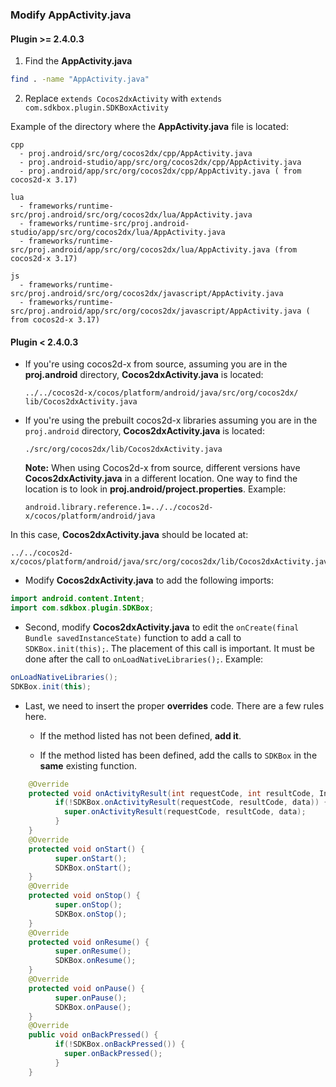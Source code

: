 ### Modify __AppActivity.java__

#### Plugin >= 2.4.0.3

1. Find the __AppActivity.java__
```bash
find . -name "AppActivity.java"
```

2. Replace `extends Cocos2dxActivity` with `extends com.sdkbox.plugin.SDKBoxActivity`


Example of the directory where the __AppActivity.java__ file is located:

```
cpp
  - proj.android/src/org/cocos2dx/cpp/AppActivity.java
  - proj.android-studio/app/src/org/cocos2dx/cpp/AppActivity.java
  - proj.android/app/src/org/cocos2dx/cpp/AppActivity.java ( from cocos2d-x 3.17)

lua
  - frameworks/runtime-src/proj.android/src/org/cocos2dx/lua/AppActivity.java
  - frameworks/runtime-src/proj.android-studio/app/src/org/cocos2dx/lua/AppActivity.java
  - frameworks/runtime-src/proj.android/app/src/org/cocos2dx/lua/AppActivity.java (from cocos2d-x 3.17)

js
  - frameworks/runtime-src/proj.android/src/org/cocos2dx/javascript/AppActivity.java
  - frameworks/runtime-src/proj.android/app/src/org/cocos2dx/javascript/AppActivity.java ( from cocos2d-x 3.17)
```


#### Plugin < 2.4.0.3

* If you're using cocos2d-x from source, assuming you are in the __proj.android__ directory, __Cocos2dxActivity.java__ is located:

    ```
    ../../cocos2d-x/cocos/platform/android/java/src/org/cocos2dx/
    lib/Cocos2dxActivity.java
    ```

* If you're using the prebuilt cocos2d-x libraries assuming you are in the `proj.android` directory, __Cocos2dxActivity.java__ is located:

    ```
    ./src/org/cocos2dx/lib/Cocos2dxActivity.java
    ```

  __Note:__ When using Cocos2d-x from source, different versions have __Cocos2dxActivity.java__ in a different location. One way to find the location is to look in __proj.android/project.properties__. Example:
  ```
  android.library.reference.1=../../cocos2d-x/cocos/platform/android/java
  ```

In this case, __Cocos2dxActivity.java__ should be located at:

```
../../cocos2d-x/cocos/platform/android/java/src/org/cocos2dx/lib/Cocos2dxActivity.java
```

* Modify __Cocos2dxActivity.java__ to add the following imports:
```java
import android.content.Intent;
import com.sdkbox.plugin.SDKBox;
```

* Second, modify __Cocos2dxActivity.java__ to edit the `onCreate(final Bundle savedInstanceState)` function to add a call to `SDKBox.init(this);`. The placement of this call is important. It must be done after the call to `onLoadNativeLibraries();`. Example:
```java
onLoadNativeLibraries();
SDKBox.init(this);
```

* Last, we need to insert the proper __overrides__ code. There are a few rules here.
    * If the method listed has not been defined, __add it__.

    * If the method listed has been defined, add the calls to `SDKBox` in the __same__ existing function.
```java
    @Override
    protected void onActivityResult(int requestCode, int resultCode, Intent data) {
          if(!SDKBox.onActivityResult(requestCode, resultCode, data)) {
            super.onActivityResult(requestCode, resultCode, data);
          }
    }
    @Override
    protected void onStart() {
          super.onStart();
          SDKBox.onStart();
    }
    @Override
    protected void onStop() {
          super.onStop();
          SDKBox.onStop();
    }
    @Override
    protected void onResume() {
          super.onResume();
          SDKBox.onResume();
    }
    @Override
    protected void onPause() {
          super.onPause();
          SDKBox.onPause();
    }
    @Override
    public void onBackPressed() {
          if(!SDKBox.onBackPressed()) {
            super.onBackPressed();
          }
    }
```
